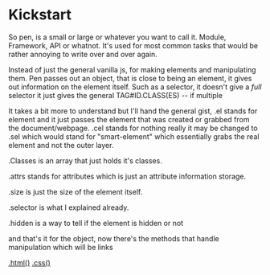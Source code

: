 # Kickstart

So pen, is a small or large or whatever you want to call it. Module, Framework, API or whatnot.
It's used for most common tasks that would be rather annoying to write over and over again.

Instead of just the general vanilla js, for making elements and manipulating them.
Pen passes out an object, that is close to being an element, it gives out information on the element itself.
Such as a selector, it doesn't give a *full* selector it just gives the general TAG#ID.CLASS(ES) -- if multiple

It takes a bit more to understand but I'll hand the general gist, <penElement>.el stands for element
and it just passes the element that was created or grabbed from the document/webpage.
.cel stands for nothing really it may be changed to .sel which would stand for "smart-element"
which essentially grabs the real element and not the outer layer.

.Classes is an array that just holds it's classes.

.attrs stands for attributes which is just an attribute information storage.

.size is just the size of the element itself.

.selector is what I explained already.

.hidden is a way to tell if the element is hidden or not

and that's it for the object, now there's the methods that handle manipulation which will be links

[.html()](.html.md)
[.css()](.css.md)
